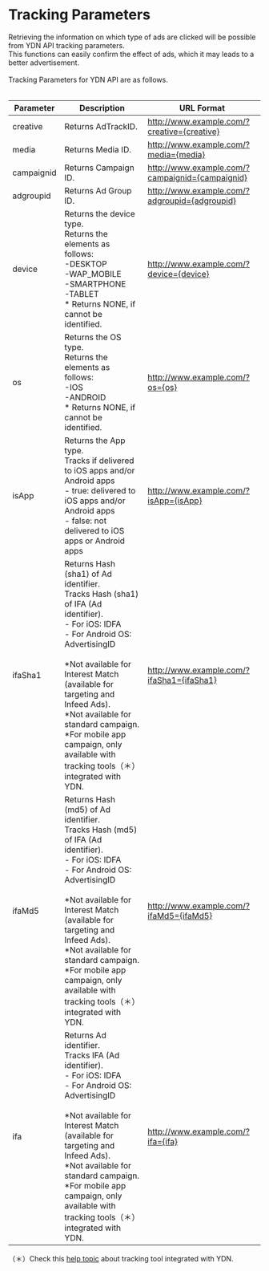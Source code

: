 # Tracking Parameters
Retrieving the information on which type of ads are clicked will be possible from YDN API tracking parameters. <br>
This functions can easily confirm the effect of ads, which it may leads to a better advertisement.<br>
<br>
Tracking Parameters for YDN API are as follows.<br>
<br>

Parameter | Description | URL Format   
----------- | ----------------- | ---------------- 
creative | Returns AdTrackID. | http://www.example.com/?creative={creative} 
media | Returns Media ID.| http://www.example.com/?media={media}
campaignid | Returns Campaign ID.| http://www.example.com/?campaignid={campaignid}
adgroupid | Returns Ad Group ID.| http://www.example.com/?adgroupid={adgroupid}
device | Returns the device type.<br>Returns the elements as follows:<br> -DESKTOP<br> -WAP_MOBILE<br> -SMARTPHONE<br> -TABLET<br>* Returns NONE, if cannot be identified. | http://www.example.com/?device={device}
os | Returns the OS type.<br>Returns the elements as follows:<br> -IOS<br> -ANDROID<br>* Returns NONE, if cannot be identified. | http://www.example.com/?os={os}
isApp | Returns the App type.<br>Tracks if delivered to iOS apps and/or Android apps<br> - true: delivered to iOS apps and/or Android apps<br> - false: not delivered to iOS apps or Android apps | http://www.example.com/?isApp={isApp}
ifaSha1 | Returns Hash (sha1) of Ad identifier.<br>Tracks Hash (sha1) of IFA (Ad identifier).<br> - For iOS: IDFA<br> - For Android OS: AdvertisingID<br><br>*Not available for Interest Match <br>(available for targeting and Infeed Ads).<br>*Not available for standard campaign. <br>*For mobile app campaign, only available with tracking tools（＊）integrated with YDN.| http://www.example.com/?ifaSha1={ifaSha1}
ifaMd5 | Returns Hash (md5) of Ad identifier.<br>Tracks Hash (md5) of IFA (Ad identifier).<br> - For iOS: IDFA<br> - For Android OS: AdvertisingID<br><br>*Not available for Interest Match <br>(available for targeting and Infeed Ads).<br>*Not available for standard campaign. <br>*For mobile app campaign, only available with tracking tools（＊）integrated with YDN.| http://www.example.com/?ifaMd5={ifaMd5}
ifa | Returns Ad identifier.<br>Tracks IFA (Ad identifier).<br> - For iOS: IDFA<br> - For Android OS: AdvertisingID<br><br>*Not available for Interest Match <br>(available for targeting and Infeed Ads).<br>*Not available for standard campaign. <br>*For mobile app campaign, only available with tracking tools（＊）integrated with YDN.| http://www.example.com/?ifa={ifa}

（＊）Check this [help topic](https://help.marketing.yahoo.co.jp/en/?p=9910) about tracking tool integrated with YDN. 
